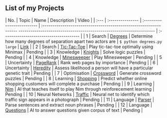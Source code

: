 
## List of my Projects

| No. | Topic            | Name                       | Description                                                                                                                    | Video                                   |
| :--- | :--------------- | :------------------------- | :-----------------------------------------------------------------  -------------------------------------------------------------------- | :-------------------------------------- |
| 1    | Search           | [Degrees](degrees)         | Determine how many degrees of separation apart two actors are      | `$ python degrees.py large`                                           | [Link](https://youtu.be/SOzAWpJ7iCo)    |
| 2    | Search           | [Tic-Tac-Toe](tictactoe)   | Play tic-tac-toe optimally using Minimax                           |  Pending    |
| 3    | Knowledge        | [Knights](knights)         | Solve logic puzzles                                                |  Pending    |
| 4    | Knowledge        | [Minesweeper](minesweeper) | Play Minesweeper                                                   |  Pending    |
| 5    | Uncertainty      | [PageRank](pagerank)       | Rank web pages by importance                                       |  Pending    |
| 6    | Uncertainty      | [Heredity](heredity)       | Assess likelihood a person will have a particular genetic trait    |  Pending    |
| 7    | Optimisation     | [Crossword](crossword)     | Generate crossword puzzles                                         |  Pending    |
| 8    | Learning         | [Shopping](shopping)       | Predict whether online shopping customers will complete a purchase |  Pending    |
| 9    | Learning         | [Nim](nim)                 | AI that teaches itself to play Nim through reinforecement learning |  Pending    |
| 10    | Neural Networks  | [Traffic](traffic)         | Neural net to identify which traffic sign appears in a photograph  |  Pending    |
| 11   | Language         | [Parser](parser)           | Parse sentences and extract noun phrases                           |  Pending    |
| 12   | Language         | [Questions](questions)     | AI to answer questions given corpus of text                        |  Pending    |
